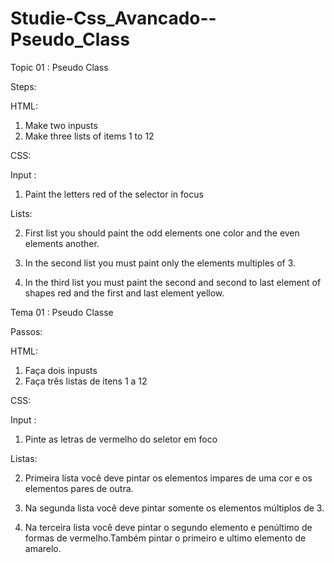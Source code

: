# Studie-Css_Avancado--Pseudo_Class

Topic 01 : Pseudo Class

Steps:

HTML:

1) Make two inpusts
2) Make three lists of items 1 to 12

CSS:

Input :
1) Paint the letters red of the selector in focus

Lists:

2) First list you should paint the odd elements one color and the even elements another.

3) In the second list you must paint only the elements multiples of 3.

4) In the third list you must paint the second and second to last element of shapes red and the first and last element yellow.




Tema 01 : Pseudo Classe

Passos:

HTML:

1) Faça dois inpusts
2) Faça três listas de itens 1 a 12

CSS:

Input :
1) Pinte as letras de vermelho do seletor em foco

Listas:

2) Primeira lista você deve pintar os elementos impares de uma cor e os elementos pares de outra.

3) Na segunda lista você deve pintar somente os elementos múltiplos de 3.

4) Na terceira lista você deve pintar  o segundo elemento e penúltimo de formas de vermelho.Também pintar o primeiro e ultimo elemento de amarelo.
